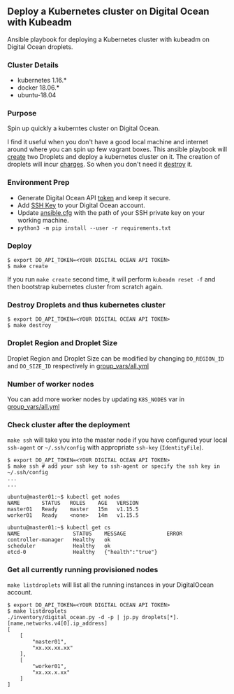 ## Deploy a Kubernetes cluster on Digital Ocean with Kubeadm
Ansible playbook for deploying a Kubernetes cluster with kubeadm on Digital Ocean droplets.

### Cluster Details
- kubernetes 1.16.*
- docker 18.06.*
- ubuntu-18.04

### Purpose
Spin up quickly a kuberntes cluster on Digital Ocean.

I find it useful when you don't have a good local machine and internet around where you can spin up few vagrant boxes.
This ansible playbook will [create](#deploy) two Droplets and deploy a kubernetes cluster on it.
The creation of droplets will incur [charges](https://www.digitalocean.com/pricing/).
So when you don't need it [destroy](#destroy-droplets-and-thus-kubernetes-cluster) it.

### Environment Prep
- Generate Digital Ocean API [token](https://cloud.digitalocean.com/account/api/tokens) and keep it secure.
- Add [SSH Key](https://cloud.digitalocean.com/account/security) to your Digital Ocean account.
- Update [ansible.cfg](ansible.cfg) with the path of your SSH private key on your working machine.
- `python3 -m pip install --user -r requirements.txt`

### Deploy
```
$ export DO_API_TOKEN=<YOUR DIGITAL OCEAN API TOKEN>
$ make create
```
If you run `make create` second time, it will perform `kubeadm reset -f` and then bootstrap kubernetes cluster from scratch again.

### Destroy Droplets and thus kubernetes cluster
```
$ export DO_API_TOKEN=<YOUR DIGITAL OCEAN API TOKEN>
$ make destroy
```

### Droplet Region and Droplet Size

Droplet Region and Droplet Size can be modified by changing `DO_REGION_ID` and `DO_SIZE_ID` respectively in [group_vars/all.yml](group_vars/all.yml)

### Number of worker nodes

You can add more worker nodes by updating `K8S_NODES` var in [group_vars/all.yml](group_vars/all.yml)

### Check cluster after the deployment

`make ssh` will take you into the master node if you have configured your local `ssh-agent` or `~/.ssh/config` with appropriate `ssh-key` (`IdentityFile`).

```
$ export DO_API_TOKEN=<YOUR DIGITAL OCEAN API TOKEN>
$ make ssh # add your ssh key to ssh-agent or specify the ssh key in ~/.ssh/config
...
...

ubuntu@master01:~$ kubectl get nodes
NAME       STATUS   ROLES    AGE   VERSION
master01   Ready    master   15m   v1.15.5
worker01   Ready    <none>   14m   v1.15.5

ubuntu@master01:~$ kubectl get cs
NAME                 STATUS    MESSAGE             ERROR
controller-manager   Healthy   ok
scheduler            Healthy   ok
etcd-0               Healthy   {"health":"true"}
```

### Get all currently running provisioned nodes

`make listdroplets` will list all the running instances in your DigitalOcean account.

```
$ export DO_API_TOKEN=<YOUR DIGITAL OCEAN API TOKEN>
$ make listdroplets
./inventory/digital_ocean.py -d -p | jp.py droplets[*].[name,networks.v4[0].ip_address]
[
    [
        "master01",
        "xx.xx.xx.xx"
    ],
    [
        "worker01",
        "xx.xx.x.xx"
    ]
]
```

